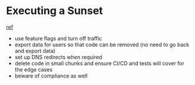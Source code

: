 # Executing a Sunset
[ref](https://codeascraft.com/2019/02/01/executing-a-sunset/)

- use feature flags and turn off traffic
- export data for users so that code can be removed (no need to go back and export data)
- set up DNS redirects when required
- delete code in small chunks and ensure CI/CD and tests will cover for the edge cases
- beware of compliance as well